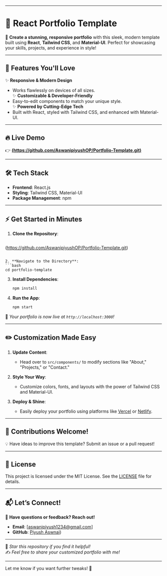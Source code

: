 
---

# 🌟 **React Portfolio Template**  

🎨 **Create a stunning, responsive portfolio** with this sleek, modern template built using **React**, **Tailwind CSS**, and **Material-UI**. Perfect for showcasing your skills, projects, and experience in style!  

---

## 🚀 **Features You'll Love**  

✨ **Responsive & Modern Design**  
   - Works flawlessly on devices of all sizes.  
✨ **Customizable & Developer-Friendly**  
   - Easy-to-edit components to match your unique style.  
✨ **Powered by Cutting-Edge Tech**  
   - Built with React, styled with Tailwind CSS, and enhanced with Material-UI.  

---

## 🔥 **Live Demo**  

👉 [**(https://github.com/AswanipiyushOP/Portfolio-Template.git)**](#) 

---

## 🛠️ **Tech Stack**  

- **Frontend**: React.js  
- **Styling**: Tailwind CSS, Material-UI  
- **Package Management**: npm  

---

## ⚡ **Get Started in Minutes**  

1. **Clone the Repository**:  
   ```bash  
  (https://github.com/AswanipiyushOP/Portfolio-Template.git)
   ```  

2. **Navigate to the Directory**:  
   ```bash  
   cd portfolio-template  
   ```  

3. **Install Dependencies**:  
   ```bash  
   npm install  
   ```  

4. **Run the App**:  
   ```bash  
   npm start  
   ```  

🎉 *Your portfolio is now live at `http://localhost:3000`!*  

---

## ✏️ **Customization Made Easy**  

1. **Update Content**:  
   - Head over to `src/components/` to modify sections like "About," "Projects," or "Contact."  

2. **Style Your Way**:  
   - Customize colors, fonts, and layouts with the power of Tailwind CSS and Material-UI.  

3. **Deploy & Shine**:  
   - Easily deploy your portfolio using platforms like [Vercel](https://vercel.com/) or [Netlify](https://www.netlify.com/).  

---

## 🤝 **Contributions Welcome!**  

💡 Have ideas to improve this template? Submit an issue or a pull request!  

---

## 📜 **License**  

This project is licensed under the MIT License. See the [LICENSE](LICENSE) file for details.  

---

## 📬 **Let’s Connect!**  

💌 **Have questions or feedback? Reach out!**  
- **Email**: [aswanipiyush1234@gmail.com]  
- **GitHub**: [Piyush Aswnai](https://github.com/AswanipiyushOP))  

---

🌟 *Star this repository if you find it helpful!*  
✍️ *Feel free to share your customized portfolio with me!*  

---  

Let me know if you want further tweaks! 🚀
